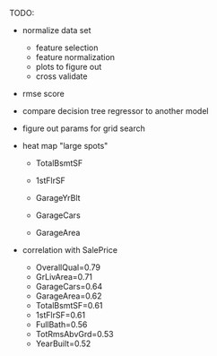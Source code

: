 TODO: 
* normalize data set
    * feature selection
    * feature normalization
    * plots to figure out
    * cross validate

* rmse score
* compare decision tree regressor to another model
* figure out params for grid search

* heat map "large spots"
    * TotalBsmtSF
    * 1stFlrSF
    
    * GarageYrBlt
    * GarageCars
    * GarageArea

* correlation with SalePrice
    * OverallQual=0.79
    * GrLivArea=0.71
    * GarageCars=0.64
    * GarageArea=0.62
    * TotalBsmtSF=0.61
    * 1stFlrSF=0.61
    * FullBath=0.56
    * TotRmsAbvGrd=0.53
    * YearBuilt=0.52